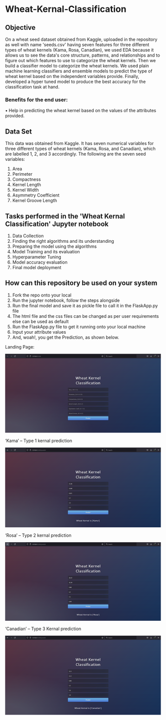 # Wheat-Kernal-Classification

## Objective
On a wheat seed dataset obtained from Kaggle, uploaded in the repository as well with name 'seeds.csv' having seven features for three different types of wheat kernels (Kama, Rosa, Canadian), we used EDA because it allows us to see the data's core structure, patterns, and relationships and to figure out which features to use to categorize the wheat kernels.
Then we build a classifier model to categorize the wheat kernels. We used plain machine learning classifiers and ensemble models to predict the type of wheat kernel based on the independent variables provide. Finally, developed a hyper tuned model to produce the best accuracy for the classification task at hand.

### Benefits for the end user:
•	Help in predicting the wheat kernel based on the values of the attributes provided.

## Data Set
This data was obtained from Kaggle.
It has seven numerical variables for three different types of wheat kernels (Kama, Rosa, and Canadian), which are labelled 1, 2, and 3 accordingly.
The following are the seven seed variables:
1.	Area
2.	Perimeter
3.	Compactness
4.	Kernel Length
5.	Kernel Width
6.	Asymmetry Coefficient
7.	Kernel Groove Length

## Tasks performed in the 'Wheat Kernal Classification' Jupyter notebook
1.	Data Collection
2.	Finding the right algorithms and its understanding
3.	Preparing the model using the algorithms
4.	Model Training and its evaluation
5.	Hyperparameter Tuning
6.	Model accuracy evaluation
7.	Final model deployment


## How can this repository be used on your system
1.	Fork the repo onto your local
2.	Run the jupyter notebook, follow the steps alongside
3.	Run the final model and save it as pickle file to call it in the FlaskApp.py file
4.	The html file and the css files can be changed as per user requirements else can be used as default
5.	Run the FlaskApp.py file to get it running onto your local machine
6.	Input your attribute values
7.	And, woah!, you get the Prediction, as shown below.

Landing Page:

![alt text](https://github.com/vaibhavjain12358/Wheat-Kernal-Classification/blob/main/Predictions/LandingPage.png)

‘Kama’ – Type 1 kernal prediction

![alt text](https://github.com/vaibhavjain12358/Wheat-Kernal-Classification/blob/main/Predictions/Kama.png)

‘Rosa’ – Type 2 kernal prediction

![alt text](https://github.com/vaibhavjain12358/Wheat-Kernal-Classification/blob/main/Predictions/Rosa.png)

‘Canadian’ – Type 3 Kernal prediction

![alt text](https://github.com/vaibhavjain12358/Wheat-Kernal-Classification/blob/main/Predictions/Canadian.png)
